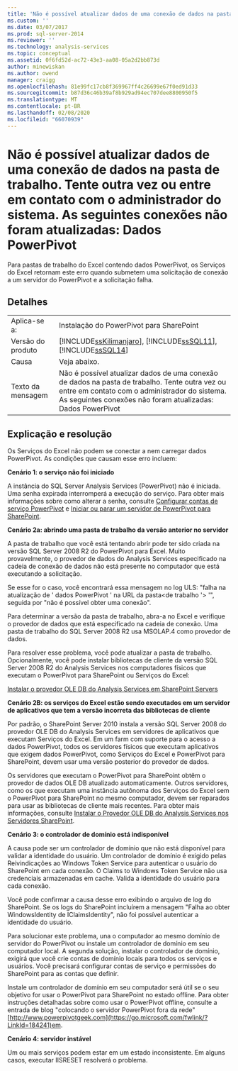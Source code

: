 ```yaml
---
title: 'Não é possível atualizar dados de uma conexão de dados na pasta de trabalho. Tente outra vez ou entre em contato com o administrador do sistema. As seguintes conexões não foram atualizadas: dados PowerPivot | Microsoft Docs'
ms.custom: ''
ms.date: 03/07/2017
ms.prod: sql-server-2014
ms.reviewer: ''
ms.technology: analysis-services
ms.topic: conceptual
ms.assetid: 0f6fd52d-ac72-43e3-aa08-05a2d2bb873d
author: minewiskan
ms.author: owend
manager: craigg
ms.openlocfilehash: 81e99fc17cb8f369967ff4c26699e67f0ed91d33
ms.sourcegitcommit: b87d36c46b39af8b929ad94ec707dee8800950f5
ms.translationtype: MT
ms.contentlocale: pt-BR
ms.lasthandoff: 02/08/2020
ms.locfileid: "66070939"
---
```

# <a name="unable-to-refresh-data-for-a-data-connection-in-the-workbook-try-again-or-contact-your-system-administrator-the-following-connections-failed-to-refresh-powerpivot-data"></a>Não é possível atualizar dados de uma conexão de dados na pasta de trabalho. Tente outra vez ou entre em contato com o administrador do sistema. As seguintes conexões não foram atualizadas: Dados PowerPivot
  Para pastas de trabalho do Excel contendo dados PowerPivot, os Serviços do Excel retornam este erro quando submetem uma solicitação de conexão a um servidor do PowerPivot e a solicitação falha.  
  
## <a name="details"></a>Detalhes  
  
|||  
|-|-|  
|Aplica-se a:|Instalação do PowerPivot para SharePoint|  
|Versão do produto|[!INCLUDE[ssKilimanjaro](../../includes/sskilimanjaro-md.md)], [!INCLUDE[ssSQL11](../../includes/sssql11-md.md)], [!INCLUDE[ssSQL14](../../includes/sssql14-md.md)]|  
|Causa|Veja abaixo.|  
|Texto da mensagem|Não é possível atualizar dados de uma conexão de dados na pasta de trabalho. Tente outra vez ou entre em contato com o administrador do sistema. As seguintes conexões não foram atualizadas: Dados PowerPivot|  
  
## <a name="explanation-and-resolution"></a>Explicação e resolução  
 Os Serviços do Excel não podem se conectar a nem carregar dados PowerPivot. As condições que causam esse erro incluem:  
  
 **Cenário 1: o serviço não foi iniciado**  
  
 A instância do SQL Server Analysis Services (PowerPivot) não é iniciada. Uma senha expirada interromperá a execução do serviço. Para obter mais informações sobre como alterar a senha, consulte [Configurar contas de serviço PowerPivot](configure-power-pivot-service-accounts.md) e [Iniciar ou parar um servidor de PowerPivot para SharePoint](start-or-stop-a-power-pivot-for-sharepoint-server.md).  
  
 **Cenário 2a: abrindo uma pasta de trabalho da versão anterior no servidor**  
  
 A pasta de trabalho que você está tentando abrir pode ter sido criada na versão SQL Server 2008 R2 do PowerPivot para Excel. Muito provavelmente, o provedor de dados do Analysis Services especificado na cadeia de conexão de dados não está presente no computador que está executando a solicitação.  
  
 Se esse for o caso, você encontrará essa mensagem no log ULS: "falha na atualização de ' dados PowerPivot ' na URL da pasta\<de trabalho '> '", seguida por "não é possível obter uma conexão".  
  
 Para determinar a versão da pasta de trabalho, abra-a no Excel e verifique o provedor de dados que está especificado na cadeia de conexão. Uma pasta de trabalho do SQL Server 2008 R2 usa MSOLAP.4 como provedor de dados.  
  
 Para resolver esse problema, você pode atualizar a pasta de trabalho. Opcionalmente, você pode instalar bibliotecas de cliente da versão SQL Server 2008 R2 do Analysis Services nos computadores físicos que executam o PowerPivot para SharePoint ou Serviços do Excel:  
  
 [Instalar o provedor OLE DB do Analysis Services em SharePoint Servers](../../sql-server/install/install-the-analysis-services-ole-db-provider-on-sharepoint-servers.md)  
  
 **Cenário 2B: os serviços do Excel estão sendo executados em um servidor de aplicativos que tem a versão incorreta das bibliotecas de cliente**  
  
 Por padrão, o SharePoint Server 2010 instala a versão SQL Server 2008 do provedor OLE DB do Analysis Services em servidores de aplicativos que executam Serviços do Excel. Em um farm com suporte para o acesso a dados PowerPivot, todos os servidores físicos que executam aplicativos que exigem dados PowerPivot, como Serviços do Excel e PowerPivot para SharePoint, devem usar uma versão posterior do provedor de dados.  
  
 Os servidores que executam o PowerPivot para SharePoint obtêm o provedor de dados OLE DB atualizado automaticamente. Outros servidores, como os que executam uma instância autônoma dos Serviços do Excel sem o PowerPivot para SharePoint no mesmo computador, devem ser reparados para usar as bibliotecas de cliente mais recentes. Para obter mais informações, consulte [Instalar o Provedor OLE DB do Analysis Services nos Servidores SharePoint](../../sql-server/install/install-the-analysis-services-ole-db-provider-on-sharepoint-servers.md).  
  
 **Cenário 3: o controlador de domínio está indisponível**  
  
 A causa pode ser um controlador de domínio que não está disponível para validar a identidade do usuário. Um controlador de domínio é exigido pelas Reivindicações ao Windows Token Service para autenticar o usuário do SharePoint em cada conexão. O Claims to Windows Token Service não usa credenciais armazenadas em cache. Valida a identidade do usuário para cada conexão.  
  
 Você pode confirmar a causa desse erro exibindo o arquivo de log do SharePoint. Se os logs do SharePoint incluírem a mensagem "Falha ao obter WindowsIdentity de IClaimsIdentity", não foi possível autenticar a identidade do usuário.  
  
 Para solucionar este problema, una o computador ao mesmo domínio de servidor do PowerPivot ou instale um controlador de domínio em seu computador local. A segunda solução, instalar o controlador de domínio, exigirá que você crie contas de domínio locais para todos os serviços e usuários. Você precisará configurar contas de serviço e permissões do SharePoint para as contas que definir.  
  
 Instale um controlador de domínio em seu computador será útil se o seu objetivo for usar o PowerPivot para SharePoint no estado offline. Para obter instruções detalhadas sobre como usar o PowerPivot offline, consulte a entrada de blog "colocando o servidor PowerPivot fora da rede" [http://www.powerpivotgeek.com](https://go.microsoft.com/fwlink/?LinkId=184241)em.  
  
 **Cenário 4: servidor instável**  
  
 Um ou mais serviços podem estar em um estado inconsistente. Em alguns casos, executar IISRESET resolverá o problema.  
  
  
